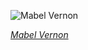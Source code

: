 
![Mabel Vernon](https://upload.wikimedia.org/wikipedia/commons/thumb/5/58/Mabel_Vernon%2C_c._1917%2C_by_Edmonston%2C_Washington%2C_D.C..jpg/525px-Mabel_Vernon%2C_c._1917%2C_by_Edmonston%2C_Washington%2C_D.C..jpg)

*[Mabel Vernon](https://wikipedia.org/wiki/File:Mabel_Vernon,_c._1917,_by_Edmonston,_Washington,_D.C..jpg)*
